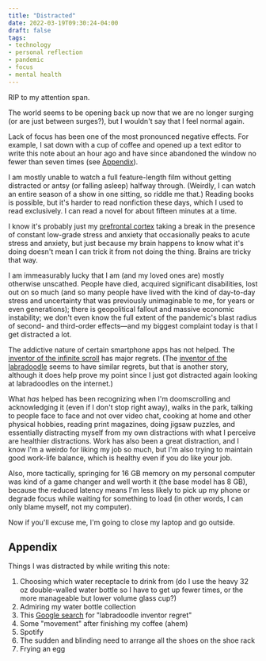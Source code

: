 ```yaml
---
title: "Distracted"
date: 2022-03-19T09:30:24-04:00
draft: false
tags: 
- technology
- personal reflection
- pandemic
- focus
- mental health
---
```


RIP to my attention span. 

The world seems to be opening back up now that we are no longer surging (or are just between surges?), but I wouldn't say that I feel normal again.

Lack of focus has been one of the most pronounced negative effects. For example, I sat down with a cup of coffee and opened up a text editor to write this note about an hour ago and have since abandoned the window no fewer than seven times (see [Appendix](#appendix)).

I am mostly unable to watch a full feature-length film without getting distracted or antsy (or falling asleep) halfway through. (Weirdly, I can watch an entire season of a show in one sitting, so riddle me that.) Reading books is possible, but it's harder to read nonfiction these days, which I used to read exclusively. I can read a novel for about fifteen minutes at a time. 

I know it's probably just my [prefrontal cortex](https://www.newstatesman.com/science-tech/coronavirus/2020/05/how-focus-concentration-pandemic-brain-motivation-apps-pomodoro) taking a break in the presence of constant low-grade stress and anxiety that occasionally peaks to acute stress and anxiety, but just because my brain happens to know what it's doing doesn't mean I can trick it from not doing the thing. Brains are tricky that way.

I am immeasurably lucky that I am (and my loved ones are) mostly otherwise unscathed. People have died, acquired significant disabilities, lost out on so much (and so many people have lived with the kind of day-to-day stress and uncertainty that was previously unimaginable to me, for years or even generations); there is geopolitical fallout and massive economic instability; we don't even know the full extent of the pandemic's blast radius of second- and third-order effects—and my biggest complaint today is that I get distracted a lot.

The addictive nature of certain smartphone apps has not helped. The [inventor of the infinite scroll](https://www.bbc.com/news/technology-44640959) has major regrets. (The [inventor of the labradoodle](https://www.nytimes.com/2019/09/25/us/labradoodle-creator-regret.html) seems to have similar regrets, but that is another story, although it does help prove my point since I just got distracted again looking at labradoodles on the internet.)

What _has_ helped has been recognizing when I'm doomscrolling and acknowledging it (even if I don't stop right away), walks in the park, talking to people face to face and not over video chat, cooking at home and other physical hobbies, reading print magazines, doing jigsaw puzzles, and essentially distracting myself from my own distractions with what I perceive are healthier distractions. Work has also been a great distraction, and I know I'm a weirdo for liking my job so much, but I'm also trying to maintain good work-life balance, which is healthy even if you do like your job. 

Also, more tactically, springing for 16 GB memory on my personal computer was kind of a game changer and well worth it (the base model has 8 GB), because the reduced latency means I'm less likely to pick up my phone or degrade focus while waiting for something to load (in other words, I can only blame myself, not my computer).

Now if you'll excuse me, I'm going to close my laptop and go outside.

## Appendix

Things I was distracted by while writing this note:
1. Choosing which water receptacle to drink from (do I use the heavy 32 oz double-walled water bottle so I have to get up fewer times, or the more manageable but lower volume glass cup?)
2. Admiring my water bottle collection
3. This [Google search](https://duckduckgo.com/?q=labradoodle+inventor+regret&t=brave&ia=web) for "labradoodle inventor regret"
4. Some "movement" after finishing my coffee (ahem)
5. Spotify
6. The sudden and blinding need to arrange all the shoes on the shoe rack
7. Frying an egg 
